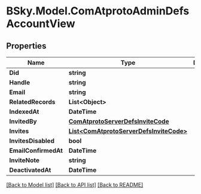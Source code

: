 # BSky.Model.ComAtprotoAdminDefsAccountView

## Properties

Name | Type | Description | Notes
------------ | ------------- | ------------- | -------------
**Did** | **string** |  | 
**Handle** | **string** |  | 
**Email** | **string** |  | [optional] 
**RelatedRecords** | **List&lt;Object&gt;** |  | [optional] 
**IndexedAt** | **DateTime** |  | 
**InvitedBy** | [**ComAtprotoServerDefsInviteCode**](ComAtprotoServerDefsInviteCode.md) |  | [optional] 
**Invites** | [**List&lt;ComAtprotoServerDefsInviteCode&gt;**](ComAtprotoServerDefsInviteCode.md) |  | [optional] 
**InvitesDisabled** | **bool** |  | [optional] 
**EmailConfirmedAt** | **DateTime** |  | [optional] 
**InviteNote** | **string** |  | [optional] 
**DeactivatedAt** | **DateTime** |  | [optional] 

[[Back to Model list]](../README.md#documentation-for-models) [[Back to API list]](../README.md#documentation-for-api-endpoints) [[Back to README]](../README.md)


